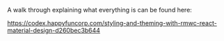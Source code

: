 A walk through explaining what everything is can be found here:

https://codex.happyfuncorp.com/styling-and-theming-with-rmwc-react-material-design-d260bec3b644


